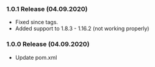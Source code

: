 ### 1.0.1 Release (04.09.2020)
* Fixed since tags.
* Added support to 1.8.3 - 1.16.2 (not working properly)

### 1.0.0 Release (04.09.2020)
* Update pom.xml